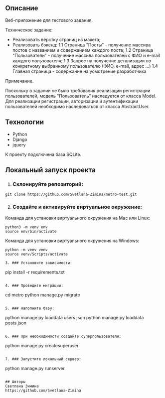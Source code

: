 ## Описание
Веб-приложение для тестового задания. 

Техническое задание:
- Реализовать вёрстку страниц из макета;
- Реализовать бэкенд:
    1.1 Страница "Посты" - получение массива постов с названием и содержанием каждого поста;
    1.2 Страница "Пользователи" - получение массива пользователей с ФИО и e-mail каждого пользователя;
    1.3 Запрос на получение детализации по конкретному выбранному пользователю (ФИО, e-mail, адрес ...)
    1.4 Главная страница - содержание на усмотрение разработчика

Примечание.

Поскольку в задании не было требования реализации регистрации пользователей, модель "Пользователь" 
наследуется от класса Model. Для реализации регистрации, авторизации и аутентификации пользователей 
необходимо наследоваться от класса AbstractUser.

## Технологии
- Python
- Django
- jquery

К проекту подключена база SQLite. 

## Локальный запуск проекта

1. ### Склонируйте репозиторий:
```
git clone https://github.com/Svetlana-Zimina/metro-test.git
```

2. ### Создайте и активируйте виртуальное окружение:
Команда для установки виртуального окружения на Mac или Linux:
```
python3 -m venv env
source env/bin/activate
```

Команда для установки виртуального окружения на Windows:
```
python -m venv venv
source venv/Scripts/activate

3. ### Установите зависимости:
```
pip install -r requirements.txt
```

4. ### Проведите миграции:
```
cd metro
python manage.py migrate
```

5. ### Наполните базу:
```
python manage.py loaddata users.json
python manage.py loaddata posts.json
```

6. ### При необходимости создайте суперпользователя:
```
python manage.py createsuperuser
```

7. ### Запустите локальный сервер:
```
python manage.py runserver
```

## Авторы
Светлана Зимина
https://github.com/Svetlana-Zimina